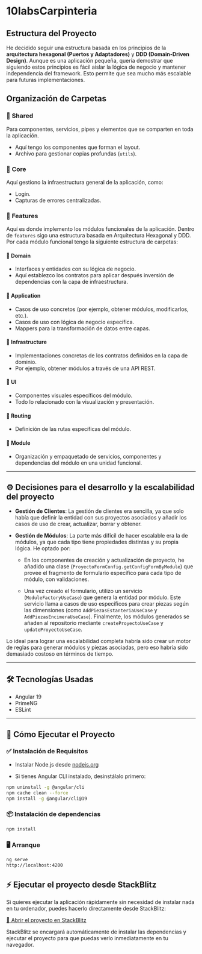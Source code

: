 # 10labsCarpinteria

## Estructura del Proyecto

He decidido seguir una estructura basada en los principios de la **arquitectura hexagonal (Puertos y Adaptadores)** y **DDD (Domain-Driven Design)**. Aunque es una aplicación pequeña, quería demostrar que siguiendo estos principios es fácil aislar la lógica de negocio y mantener independencia del framework. Esto permite que sea mucho más escalable para futuras implementaciones.

## Organización de Carpetas

### 📂 **Shared**

Para componentes, servicios, pipes y elementos que se comparten en toda la aplicación.

- Aquí tengo los componentes que forman el layout.
- Archivo para gestionar copias profundas (`utils`).

### 📂 **Core**

Aquí gestiono la infraestructura general de la aplicación, como:

- Login.
- Capturas de errores centralizadas.

### 📂 **Features**

Aquí es donde implemento los módulos funcionales de la aplicación. Dentro de `features` sigo una estructura basada en Arquitectura Hexagonal y DDD. Por cada módulo funcional tengo la siguiente estructura de carpetas:

#### 📁 **Domain**

- Interfaces y entidades con su lógica de negocio.
- Aquí establezco los contratos para aplicar después inversión de dependencias con la capa de infraestructura.

#### 📁 **Application**

- Casos de uso concretos (por ejemplo, obtener módulos, modificarlos, etc.).
- Casos de uso con lógica de negocio específica.
- Mappers para la transformación de datos entre capas.

#### 📁 **Infrastructure**

- Implementaciones concretas de los contratos definidos en la capa de dominio.
- Por ejemplo, obtener módulos a través de una API REST.

#### 📁 **UI**

- Componentes visuales específicos del módulo.
- Todo lo relacionado con la visualización y presentación.

#### 📁 **Routing**

- Definición de las rutas específicas del módulo.

#### 📁 **Module**

- Organización y empaquetado de servicios, componentes y dependencias del módulo en una unidad funcional.

---

## ⚙️ Decisiones para el desarrollo y la escalabilidad del proyecto

- **Gestión de Clientes**: La gestión de clientes era sencilla, ya que solo había que definir la entidad con sus proyectos asociados y añadir los casos de uso de crear, actualizar, borrar y obtener.

- **Gestión de Módulos**: La parte más difícil de hacer escalable era la de módulos, ya que cada tipo tiene propiedades distintas y su propia lógica. He optado por:

  - En los componentes de creación y actualización de proyecto, he añadido una clase (`ProyectoFormConfig.getConfigFormByModule`) que provee el fragmento de formulario específico para cada tipo de módulo, con validaciones.

  - Una vez creado el formulario, utilizo un servicio (`ModuleFactoryUseCase`) que genera la entidad por módulo. Este servicio llama a casos de uso específicos para crear piezas según las dimensiones (como `AddPiezasEstanteriaUseCase` y `AddPiezasEncimeraUseCase`). Finalmente, los módulos generados se añaden al repositorio mediante `createProyectoUseCase` y `updateProyectoUseCase`.

Lo ideal para lograr una escalabilidad completa habría sido crear un motor de reglas para generar módulos y piezas asociadas, pero eso habría sido demasiado costoso en términos de tiempo.

---

## 🛠️ Tecnologías Usadas

- Angular 19
- PrimeNG
- ESLint

---

## 🚀 Cómo Ejecutar el Proyecto

### ✅ Instalación de Requisitos

- Instalar Node.js desde [nodejs.org](https://nodejs.org)

- Si tienes Angular CLI instalado, desinstálalo primero:
```bash
npm uninstall -g @angular/cli
npm cache clean --force
npm install -g @angular/cli@19
```
### 📦 Instalación de dependencias
```bash
npm install
```
### 🖥️ Arranque
```bash
ng serve
http://localhost:4200
```

## ⚡ Ejecutar el proyecto desde StackBlitz

Si quieres ejecutar la aplicación rápidamente sin necesidad de instalar nada en tu ordenador, puedes hacerlo directamente desde StackBlitz:

[🚀 Abrir el proyecto en StackBlitz](https://stackblitz.com/github/Victor-capilla/carpinteria)

StackBlitz se encargará automáticamente de instalar las dependencias y ejecutar el proyecto para que puedas verlo inmediatamente en tu navegador.
